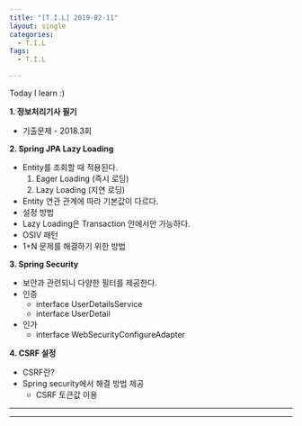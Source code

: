 ```yaml
---
title: "[T.I.L] 2019-02-11"
layout: single
categories:
  - T.I.L
Tags:
  - T.I.L

---
```

Today I learn :)

**1. 정보처리기사 필기**  
* 기출문제 - 2018.3회

**2. Spring JPA Lazy Loading** 
* Entity를 조회할 때 적용된다.  
    1) Eager Loading (즉시 로딩)  
    2) Lazy Loading (지연 로딩)  
* Entity 연관 관계에 따라 기본값이 다르다.  
* 설정 방법  
* Lazy Loading은 Transaction 안에서만 가능하다.  
* OSIV 패턴  
* 1+N 문제를 해결하기 위한 방법   
    
**3. Spring Security**  
* 보안과 관련되니 다양한 필터를 제공한다.  
* 인증  
  * interface UserDetailsService  
  * interface UserDetail  
* 인가  
  * interface WebSecurityConfigureAdapter  
  
**4. CSRF 설정**  
* CSRF란?  
* Spring security에서 해결 방법 제공
  * CSRF 토큰값 이용  
  
  

***  
 
  

 

   

***  
 



